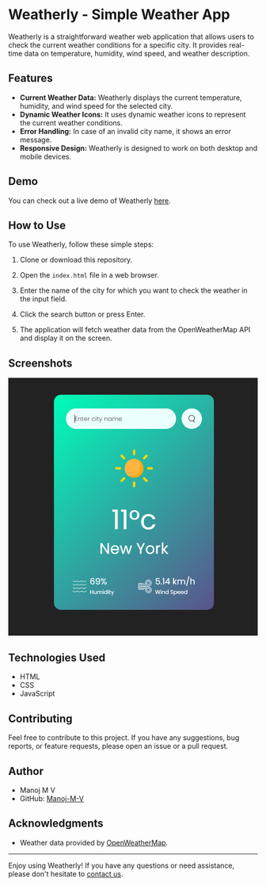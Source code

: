 
# Weatherly - Simple Weather App


Weatherly is a straightforward weather web application that allows users to check the current weather conditions for a specific city. It provides real-time data on temperature, humidity, wind speed, and weather description.

## Features

- **Current Weather Data:** Weatherly displays the current temperature, humidity, and wind speed for the selected city.
- **Dynamic Weather Icons:** It uses dynamic weather icons to represent the current weather conditions.
- **Error Handling:** In case of an invalid city name, it shows an error message.
- **Responsive Design:** Weatherly is designed to work on both desktop and mobile devices.

## Demo

You can check out a live demo of Weatherly [here](https://your-demo-url.com).

## How to Use

To use Weatherly, follow these simple steps:

1. Clone or download this repository.

2. Open the `index.html` file in a web browser.

3. Enter the name of the city for which you want to check the weather in the input field.

4. Click the search button or press Enter.

5. The application will fetch weather data from the OpenWeatherMap API and display it on the screen.


## Screenshots

![Weatherly Screenshot](images/Screenshot.png)

## Technologies Used

- HTML
- CSS
- JavaScript


## Contributing

Feel free to contribute to this project. If you have any suggestions, bug reports, or feature requests, please open an issue or a pull request.

## Author

- Manoj M V
- GitHub: [Manoj-M-V](https://github.com/Manoj-M-V)

## Acknowledgments

- Weather data provided by [OpenWeatherMap](https://openweathermap.org/).

---

Enjoy using Weatherly! If you have any questions or need assistance, please don't hesitate to [contact us](mailto:manojvrao28@gmail.com).


